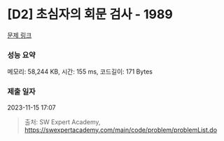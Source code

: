 # [D2] 초심자의 회문 검사 - 1989 

[문제 링크](https://swexpertacademy.com/main/code/problem/problemDetail.do?contestProbId=AV5PyTLqAf4DFAUq) 

### 성능 요약

메모리: 58,244 KB, 시간: 155 ms, 코드길이: 171 Bytes

### 제출 일자

2023-11-15 17:07



> 출처: SW Expert Academy, https://swexpertacademy.com/main/code/problem/problemList.do